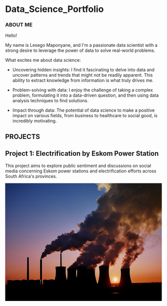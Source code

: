 # Data_Science_Portfolio
### ABOUT ME 
Hello!

My name is Lesego Maponyane, and I'm a passionate data scientist with a strong desire to leverage the power of data to solve real-world problems.

What excites me about data science:

- Uncovering hidden insights: I find it fascinating to delve into data and uncover patterns and trends that might not be readily apparent. This ability to extract knowledge from information is what truly drives me.

- Problem-solving with data: I enjoy the challenge of taking a complex problem, formulating it into a data-driven question, and then using data analysis techniques to find solutions.

- Impact through data: The potential of data science to make a positive impact on various fields, from business to healthcare to social good, is incredibly motivating. 

## PROJECTS

## Project 1: Electrification by Eskom Power Station
This project aims to explore public sentiment and discussions on social media concerning Eskom power stations and electrification efforts across South Africa's provinces.

![](https://github.com/lesego-maponyane/Data_Science_Portfolio/blob/main/images/Eskom%20power%20station.jpeg)
